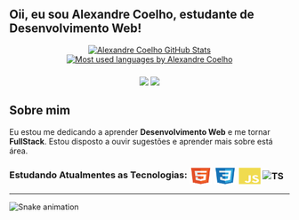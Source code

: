 ## Oii, eu sou Alexandre Coelho, estudante de Desenvolvimento Web!

<div align="center">
  <a href="https://github.com/coelhoalexandre">
  <img height="160em" width="400em" src="https://github-readme-stats.vercel.app/api?username=coelhoalexandre&show_icons=true&theme=dracula&include_all_commits=false&count_private=true" alt="Alexandre Coelho GitHub Stats"/>
  <img height="160em" width="400em" src="https://github-readme-stats.vercel.app/api/top-langs/?username=coelhoalexandre&layout=compact&langs_count=6&theme=dracula" alt="Most used languages by Alexandre Coelho"/>
   
   ###
<!--       <a href="https://www.youtube.com/devemdobro" target="_blank"><img src="https://img.shields.io/badge/YouTube-FF0000?style=for-the-badge&logo=youtube&logoColor=white" target="_blank"></a> -->
<!--   <a href="https://instagram.com/devemdobro" target="_blank"><img src="https://img.shields.io/badge/-Instagram-%23E4405F?style=for-the-badge&logo=instagram&logoColor=white" target="_blank"></a> -->
<!--  <a href="https://discord.gg/5DVhGKVf4h" target="_blank"><img src="https://img.shields.io/badge/Discord-7289DA?style=for-the-badge&logo=discord&logoColor=white" target="_blank"></a>  -->
  <a href = "mailto:alexandrecoelhocontato@gmail.com"><img src="https://img.shields.io/badge/-Gmail-%23333?style=for-the-badge&logo=gmail&logoColor=white" target="_blank"></a>
<a href="https://www.linkedin.com/in/-coelhoalexandre/" target="_blank"><img src="https://img.shields.io/badge/-LinkedIn-%230077B5?style=for-the-badge&logo=linkedin&logoColor=white" target="_blank"></a>
   
</div>

 ## Sobre mim
 
    
 Eu estou me dedicando a aprender **Desenvolvimento Web** e me tornar **FullStack**. Estou disposto a ouvir sugestões e aprender mais sobre está área.

   ### Estudando Atualmentes as Tecnologias: <img align="center" alt="HTML" height="30" width="40" src="https://raw.githubusercontent.com/devicons/devicon/master/icons/html5/html5-original.svg"> <img align="center" alt="CSS" height="30" width="40" src="https://raw.githubusercontent.com/devicons/devicon/master/icons/css3/css3-original.svg"> <img align="center" alt="JS" height="30" width="40" src="https://raw.githubusercontent.com/devicons/devicon/master/icons/javascript/javascript-plain.svg"> <img align="center" alt="TS" height="30" width="40" src="https://cdn.jsdelivr.net/gh/devicons/devicon/icons/typescript/typescript-original.svg" /> 
  
<hr>
 
 ![Snake animation](https://github.com/coelhoalexandre/coelhoalexandre/blob/output/github-contribution-grid-snake.svg)

